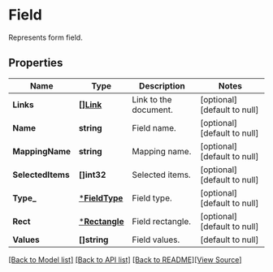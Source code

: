 # Field
Represents form field.

## Properties
Name | Type | Description | Notes
------------ | ------------- | ------------- | -------------
**Links** | [**[]Link**](Link.md) | Link to the document. | [optional] [default to null]
**Name** | **string** | Field name. | [optional] [default to null]
**MappingName** | **string** | Mapping name. | [optional] [default to null]
**SelectedItems** | **[]int32** | Selected items. | [optional] [default to null]
**Type_** | [***FieldType**](FieldType.md) | Field type. | [optional] [default to null]
**Rect** | [***Rectangle**](Rectangle.md) | Field rectangle. | [optional] [default to null]
**Values** | **[]string** | Field values. | [default to null]

[[Back to Model list]](../README.md#documentation-for-models) [[Back to API list]](../README.md#documentation-for-api-endpoints) [[Back to README]](../README.md)[[View Source]](../field.go)


